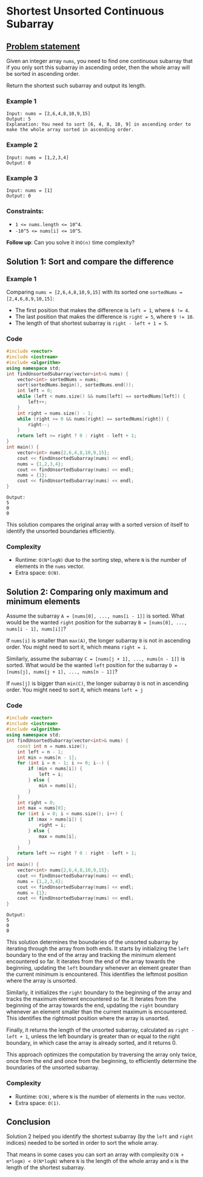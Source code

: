 # Shortest Unsorted Continuous Subarray

## [Problem statement](https://leetcode.com/problems/shortest-unsorted-continuous-subarray/)

Given an integer array `nums`, you need to find one continuous subarray that if you only sort this subarray in ascending order, then the whole array will be sorted in ascending order.

Return the shortest such subarray and output its length.


### Example 1
```text
Input: nums = [2,6,4,8,10,9,15]
Output: 5
Explanation: You need to sort [6, 4, 8, 10, 9] in ascending order to make the whole array sorted in ascending order.
```

### Example 2
```text
Input: nums = [1,2,3,4]
Output: 0
```

### Example 3
```text
Input: nums = [1]
Output: 0
``` 

### Constraints:

* `1 <= nums.length <= 10^4`.
* `-10^5 <= nums[i] <= 10^5`.

**Follow up**: Can you solve it in`O(n)` time complexity?

## Solution 1: Sort and compare the difference

### Example 1
Comparing `nums = [2,6,4,8,10,9,15]` with its sorted one `sortedNums = [2,4,6,8,9,10,15]`:

- The first position that makes the difference is `left = 1`, where `6 != 4`.
- The last position that makes the difference is `right = 5`, where `9 != 10`.
- The length of that shortest subarray is `right - left + 1 = 5`.

### Code
```cpp
#include <vector>
#include <iostream>
#include <algorithm>
using namespace std;
int findUnsortedSubarray(vector<int>& nums) {
    vector<int> sortedNums = nums;
    sort(sortedNums.begin(), sortedNums.end());
    int left = 0;
    while (left < nums.size() && nums[left] == sortedNums[left]) {
        left++;
    }
    int right = nums.size() - 1;
    while (right >= 0 && nums[right] == sortedNums[right]) {
        right--;
    }
    return left >= right ? 0 : right - left + 1;
}
int main() {
    vector<int> nums{2,6,4,8,10,9,15};
    cout << findUnsortedSubarray(nums) << endl;
    nums = {1,2,3,4};
    cout << findUnsortedSubarray(nums) << endl;
    nums = {1};
    cout << findUnsortedSubarray(nums) << endl;
}
```
```text
Output:
5
0
0
```

This solution compares the original array with a sorted version of itself to identify the unsorted boundaries efficiently.

### Complexity

* Runtime: `O(N*logN)` due to the sorting step, where `N` is the number of elements in the `nums` vector.
* Extra space: `O(N)`.

## Solution 2: Comparing only maximum and minimum elements

Assume the subarray `A = [nums[0], ..., nums[i - 1]]` is sorted. What would be the wanted `right` position for the subarray `B = [nums[0], ..., nums[i - 1], nums[i]]`? 

If `nums[i]` is smaller than `max(A)`, the longer subarray `B` is not in ascending order. You might need to sort it, which means `right = i`.

Similarly, assume the subarray `C = [nums[j + 1], ..., nums[n - 1]]` is sorted. What would be the wanted `left` position for the subarray `D = [nums[j], nums[j + 1], ..., nums[n - 1]]`?

If `nums[j]` is bigger than `min(C)`, the longer subarray `D` is not in ascending order. You might need to sort it,  which means `left = j`

### Code
```cpp
#include <vector>
#include <iostream>
#include <algorithm>
using namespace std;
int findUnsortedSubarray(vector<int>& nums) {
    const int n = nums.size();
    int left = n - 1;
    int min = nums[n - 1];
    for (int i = n - 1; i >= 0; i--) {
        if (min < nums[i]) {
            left = i;
        } else {
            min = nums[i];
        }
    }
    int right = 0;
    int max = nums[0];
    for (int i = 0; i < nums.size(); i++) {
        if (max > nums[i]) {
            right = i;
        } else {
            max = nums[i];
        }
    }
    return left >= right ? 0 : right - left + 1;
}
int main() {
    vector<int> nums{2,6,4,8,10,9,15};
    cout << findUnsortedSubarray(nums) << endl;
    nums = {1,2,3,4};
    cout << findUnsortedSubarray(nums) << endl;
    nums = {1};
    cout << findUnsortedSubarray(nums) << endl;
}
```
```text
Output:
5
0
0
```

This solution determines the boundaries of the unsorted subarray by iterating through the array from both ends. It starts by initializing the `left` boundary to the end of the array and tracking the minimum element encountered so far. It iterates from the end of the array towards the beginning, updating the `left` boundary whenever an element greater than the current minimum is encountered. This identifies the leftmost position where the array is unsorted.

Similarly, it initializes the `right` boundary to the beginning of the array and tracks the maximum element encountered so far. It iterates from the beginning of the array towards the end, updating the `right` boundary whenever an element smaller than the current maximum is encountered. This identifies the rightmost position where the array is unsorted.

Finally, it returns the length of the unsorted subarray, calculated as `right - left + 1`, unless the left boundary is greater than or equal to the right boundary, in which case the array is already sorted, and it returns 0.

This approach optimizes the computation by traversing the array only twice, once from the end and once from the beginning, to efficiently determine the boundaries of the unsorted subarray.

### Complexity

* Runtime: `O(N)`, where `N` is the number of elements in the `nums` vector.
* Extra space: `O(1)`.

## Conclusion
Solution 2 helped you identify the shortest subarray (by the `left` and `right` indices) needed to be sorted in order to sort the whole array.

That means in some cases you can sort an array with complexity `O(N + m*logm) < O(N*logN)` where `N` is the length of the whole array and `m` is the length of the shortest subarray.



